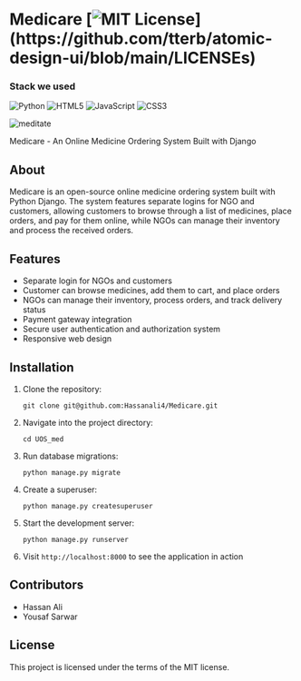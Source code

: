 # Medicare [![MIT License](https://img.shields.io/apm/l/atomic-design-ui.svg?)](https://github.com/tterb/atomic-design-ui/blob/main/LICENSEs)
### Stack we used
![Python](https://img.shields.io/badge/python-3670A0?style=for-the-badge&logo=python&logoColor=ffdd54)
![HTML5](https://img.shields.io/badge/html5-%23E34F26.svg?style=for-the-badge&logo=html5&logoColor=white)
![JavaScript](https://img.shields.io/badge/javascript-%23323330.svg?style=for-the-badge&logo=javascript&logoColor=%23F7DF1E)
![CSS3](https://img.shields.io/badge/css3-%231572B6.svg?style=for-the-badge&logo=css3&logoColor=white)


![meditate](https://user-images.githubusercontent.com/79878896/124366069-65f10000-dc66-11eb-84c0-e548883fbb1c.JPG)

Medicare - An Online Medicine Ordering System Built with Django

## About
Medicare is an open-source online medicine ordering system built with Python Django. The system features separate logins for NGO and customers, allowing customers to browse through a list of medicines, place orders, and pay for them online, while NGOs can manage their inventory and process the received orders. 

## Features
- Separate login for NGOs and customers
- Customer can browse medicines, add them to cart, and place orders
- NGOs can manage their inventory, process orders, and track delivery status
- Payment gateway integration
- Secure user authentication and authorization system
- Responsive web design

## Installation
1. Clone the repository:
    ```
    git clone git@github.com:Hassanali4/Medicare.git
    ```
2. Navigate into the project directory:
    ```
    cd UOS_med
    ```
3. Run database migrations:
    ```
    python manage.py migrate
    ```
4. Create a superuser:
    ```
    python manage.py createsuperuser
    ```
5. Start the development server:
    ```
    python manage.py runserver
    ```
6. Visit `http://localhost:8000` to see the application in action

## Contributors
- Hassan Ali
- Yousaf Sarwar

## License
This project is licensed under the terms of the MIT license.

